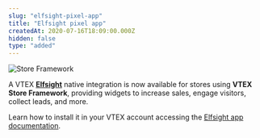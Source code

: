 ```yaml
---
slug: "elfsight-pixel-app"
title: "Elfsight pixel app"
createdAt: 2020-07-16T18:09:00.000Z
hidden: false
type: "added"
---
```


![Store Framework](https://raw.githubusercontent.com/vtexdocs/dev-portal-content/main/images/elfsight-pixel-app-0.png)

A VTEX [**Elfsight**](https://elfsight.com/?gclid=EAIaIQobChMI4Yejsrnh6gIVVQmRCh0UPgQJEAAYASAAEgIvR_D_BwE) native integration is now available for stores using **VTEX Store Framework**, providing widgets to increase sales, engage visitors, collect leads, and more.

Learn how to install it in your VTEX account accessing the [Elfsight app documentation](https://vtex.io/docs/components/pixel/vtex.elfsight/).